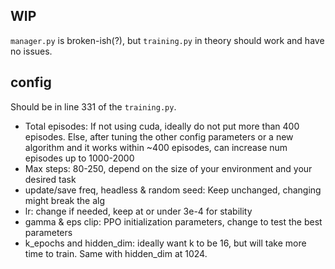 ## WIP
`manager.py` is broken-ish(?), but `training.py` in theory should work and have no issues.

## config
Should be in line 331 of the `training.py`.
- Total episodes: If not using cuda, ideally do not put more than 400 episodes. Else, after tuning the other config parameters or a new algorithm and it works within ~400 episodes, can increase num episodes up to 1000-2000
- Max steps: 80-250, depend on the size of your environment and your desired task
- update/save freq, headless & random seed: Keep unchanged, changing might break the alg
- lr: change if needed, keep at or under 3e-4  for stability
- gamma & eps clip: PPO initialization parameters, change to test the best parameters
- k_epochs and hidden_dim: ideally want k to be 16, but will take more time to train. Same with hidden_dim at 1024.
